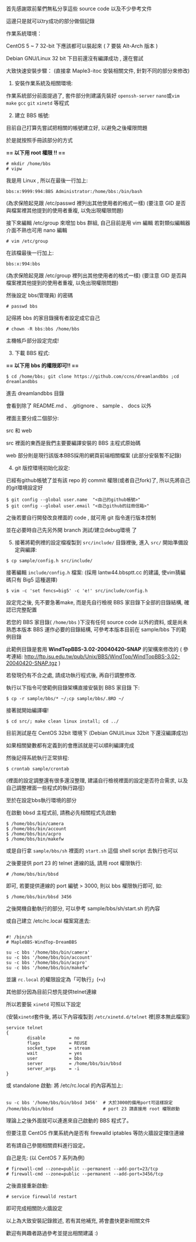 
首先感謝眾前輩們無私分享這些 source code 以及不少參考文件

這邊只是就可以try成功的部分做個記錄


作業系統環境：

CentOS 5 ~ 7 32-bit 下應該都可以裝起來 ( 7 要裝 Alt-Arch 版本 )

Debian GNU/Linux 32 bit 下目前還沒有編譯成功 , 還在嘗試


大致快速安裝步驟：
(直接拿 Maple3-itoc 安裝相關文件, 針對不同的部分來修改)


1. 安裝作業系統及相關環境:

作業系統部分前面提過了,
套件部分則建議先裝好 `openssh-server` `nano`或`vim` `make` `gcc` `git` `xinetd` 等程式


2. 建立 BBS 帳號:

目前自己打算先嘗試把相關的帳號建立好, 以避免之後權限問題

於是就按照手冊該部分的方式

**== 以下用 root 權限 !! ==**

```
# mkdir /home/bbs
# vipw
```

我是用 Linux , 所以在最後一行加上:

```
bbs:x:9999:994:BBS Administrator:/home/bbs:/bin/bash
```

(為求保險起見跟 /etc/passwd 裡列出其他使用者的格式一樣)
(要注意 GID 是否與檔案裡其他提到的使用者重複, 以免出現權限問題)


接下來編輯 /etc/group 來增加 bbs 群組, 自己目前是用 vim 編輯
若對類似編輯器介面不熟也可用 nano 編輯

```
# vim /etc/group
```
在該檔最後一行加上:

```
bbs:x:994:bbs
```

(為求保險起見跟 /etc/group 裡列出其他使用者的格式一樣)
(要注意 GID 是否與檔案裡其他提到的使用者重複, 以免出現權限問題)

然後設定 bbs(管理員) 的密碼

```
# passwd bbs
```

記得將 bbs 的家目錄擁有者設定成它自己

```
# chown -R bbs:bbs /home/bbs
```

主機帳戶部分設定完成!

3. 下載 BBS 程式:

**== 以下用 bbs 的權限即可!! ==**

```
$ cd /home/bbs; git clone https://github.com/ccns/dreamlandbbs ;cd dreamlandbbs
```

進去 dreamlandbbs 目錄

會看到除了 README.md 、 .gitignore 、 sample 、 docs 以外

裡面主要分成二個部分:

src 和 web

src 裡面的東西是我們主要要編譯安裝的 BBS 主程式原始碼

web 部分則是現行該版本BBS採用的網頁前端相關檔案 (此部分安裝暫不記錄)


4. git 版控環境初始化設定:

已經有github帳號了並有該 repo 的 commit 權限(或者自己fork)了, 所以先將自己的git環境設定好

```
$ git config --global user.name  "<自己的github帳號>" 
$ git config --global user.email "<自己github的註冊信箱>"
```

之後若要自行開發改良裡面的 code , 就可用 git 指令進行版本控制

並在必要時自己先另外開 branch 測試/建立debug環境 了

5. 接著將範例裡的設定檔複製到 `src/include/` 目錄裡後,
   進入 `src/` 開始準備設定與編譯:

```
$ cp sample/config.h src/include/
```

接著編輯 `include/config.h` 檔案:
(採用 lantw44.bbs<at>ptt.cc 的建議, 使vim猜編碼只有 Big5 這種選擇)

```
$ vim -c 'set fencs=big5' -c 'e!' src/include/config.h
```

設定完之後, 先不要急著make, 而是先自行檢視 BBS 家目錄下全部的目錄結構, 確認已完整配置


若您的 BBS 家目錄( `/home/bbs` )下沒有任何 source code 以外的資料, 
或是尚未熟悉本版本 BBS 運作必要的目錄結構, 可參考本版本目前在 sample/bbs 下的範例目錄

此範例目錄是套用 **WindTopBBS-3.02-20040420-SNAP** 的架構來修改的
( 參考連結: http://ftp.isu.edu.tw/pub/Unix/BBS/WindTop/WindTopBBS-3.02-20040420-SNAP.tgz )

若發現仍有不合之處, 請成功執行程式後, 再自行調整修改.

執行以下指令可使範例目錄架構直接安裝到 BBS 家目錄 下:

```
$ cp -r sample/bbs/* ~/;cp sample/bbs/.BRD ~/
```

接著就開始編譯囉!

```
$ cd src/; make clean linux install; cd ../
```

目前測試是在 CentOS 32bit 環境下 (Debian GNU/Linux 32bit 下還沒編譯成功)

如果相關變數都有定義到的會應該就是可以順利編譯完成

然後記得系統執行正常排程:
```
$ crontab sample/crontab
```
(裡面的設定調整還有很多還沒整理,
 建議自行檢視裡面的設定是否符合需求, 以及自己調整裡面一些程式的執行路徑)

至於在設定bbs執行環境的部分

在啟動 bbsd 主程式前, 請務必先相關程式先啟動

```
$ /home/bbs/bin/camera
$ /home/bbs/bin/account
$ /home/bbs/bin/acpro
$ /home/bbs/bin/makefw
```

或是自行拿 `sample/bbs/sh` 裡面的 `start.sh` 這個 shell script 去執行也可以

之後要提供 port 23 的 telnet 連線的話, 請用 root 權限執行:
```
# /home/bbs/bin/bbsd
```
即可, 若要提供連線的 port 編號 > 3000, 則以 bbs 權限執行即可, 如:
```
$ /home/bbs/bin/bbsd 3456
```
之後開機自動執行的部分, 可以參考 sample/bbs/sh/start.sh 的內容

或自己建立 /etc/rc.local 檔案寫進去:

```

#! /bin/sh
# MapleBBS-WindTop-DreamBBS

su -c bbs '/home/bbs/bin/camera'
su -c bbs '/home/bbs/bin/account'
su -c bbs '/home/bbs/bin/acpro'
su -c bbs '/home/bbs/bin/makefw'

```

並讓 `rc.local` 的權限設定為「可執行」(`+x`)


其他部分因為目前只想先提供telnet連線

所以若要裝 `xinetd` 可照以下設定

(安裝`xinetd`套件後, 將以下內容複製到 `/etc/xinetd.d/telnet` 裡[原本無此檔案])

```
service telnet
{
        disable         = no
        flags           = REUSE
        socket_type     = stream
        wait            = yes
        user            = bbs
        server          = /home/bbs/bin/bbsd
        server_args     = -i
}
```


或 standalone 啟動: 將 /etc/rc.local 的內容再加上:

```

su -c bbs '/home/bbs/bin/bbsd 3456'  # 大於3000的備用port可這樣設定
/home/bbs/bin/bbsd                   # port 23 請直接用 root 權限啟動

```

理論上之後外面就可以連進來自己啟動的 BBS 程式了。


但要注意 CentOS 作業系統內是否有 firewalld iptables 等防火牆設定擋住連線

若有請自己參閱相關資料進行設定。

自己是先: (以 CentOS 7 系列為例)

```
# firewall-cmd --zone=public --permanent --add-port=23/tcp
# firewall-cmd --zone=public --permanent --add-port=3456/tcp
```

之後直接重新啟動:
```
# service firewalld restart 
```
即可完成相關防火牆設定


以上為大致安裝記錄敘述, 若有其他補充, 將會盡快更新相關文件

歡迎有興趣者路過參考並提出相關建議 :)
